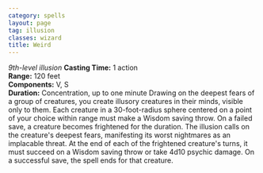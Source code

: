 ```yaml
---
category: spells
layout: page
tag: illusion
classes: wizard
title: Weird 
---
```

_9th-level illusion_ 
**Casting Time:** 1 action    
**Range:** 120 feet   
**Components:** V, S   
**Duration:** Concentration, up to one minute 
Drawing on the deepest fears of a group of creatures, you create illusory creatures in their minds, visible only to them. Each creature in a 30-foot-radius sphere centered on a point of your choice within range must make a Wisdom saving throw. On a failed save, a creature becomes frightened for the duration. The illusion calls on the creature's deepest fears, manifesting its worst nightmares as an implacable threat. At the end of each of the frightened creature's turns, it must succeed on a Wisdom saving throw or take 4d10 psychic damage. On a successful save, the spell ends for that creature. 